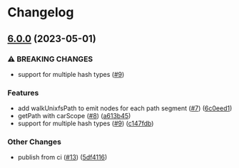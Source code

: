 # Changelog

## [6.0.0](https://github.com/web3-storage/dagula/compare/v5.0.0...v6.0.0) (2023-05-01)


### ⚠ BREAKING CHANGES

* support for multiple hash types ([#9](https://github.com/web3-storage/dagula/issues/9))

### Features

* add walkUnixfsPath to emit nodes for each path segment ([#7](https://github.com/web3-storage/dagula/issues/7)) ([6c0eed1](https://github.com/web3-storage/dagula/commit/6c0eed1c2e0a2071e8d7f70496039cb042deff4c))
* getPath with carScope ([#8](https://github.com/web3-storage/dagula/issues/8)) ([a613b45](https://github.com/web3-storage/dagula/commit/a613b45f731cbbf6f8e175af47bdf45fa3a45e25))
* support for multiple hash types ([#9](https://github.com/web3-storage/dagula/issues/9)) ([c147fdb](https://github.com/web3-storage/dagula/commit/c147fdbd8cfaea385a242776edc0908ed7694584))


### Other Changes

* publish from ci ([#13](https://github.com/web3-storage/dagula/issues/13)) ([5df4116](https://github.com/web3-storage/dagula/commit/5df411669682c7a2978421fbcdaceecba9d3408a))

